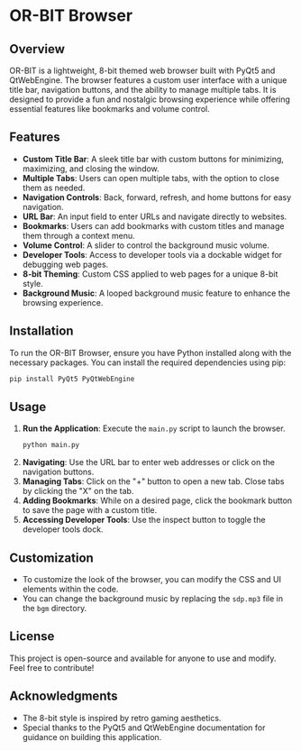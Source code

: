 # OR-BIT Browser

## Overview
OR-BIT is a lightweight, 8-bit themed web browser built with PyQt5 and QtWebEngine. The browser features a custom user interface with a unique title bar, navigation buttons, and the ability to manage multiple tabs. It is designed to provide a fun and nostalgic browsing experience while offering essential features like bookmarks and volume control.

## Features
- **Custom Title Bar**: A sleek title bar with custom buttons for minimizing, maximizing, and closing the window.
- **Multiple Tabs**: Users can open multiple tabs, with the option to close them as needed.
- **Navigation Controls**: Back, forward, refresh, and home buttons for easy navigation.
- **URL Bar**: An input field to enter URLs and navigate directly to websites.
- **Bookmarks**: Users can add bookmarks with custom titles and manage them through a context menu.
- **Volume Control**: A slider to control the background music volume.
- **Developer Tools**: Access to developer tools via a dockable widget for debugging web pages.
- **8-bit Theming**: Custom CSS applied to web pages for a unique 8-bit style.
- **Background Music**: A looped background music feature to enhance the browsing experience.

## Installation
To run the OR-BIT Browser, ensure you have Python installed along with the necessary packages. You can install the required dependencies using pip:

```bash
pip install PyQt5 PyQtWebEngine
```

## Usage
1. **Run the Application**: Execute the `main.py` script to launch the browser.
   ```bash
   python main.py
   ```
2. **Navigating**: Use the URL bar to enter web addresses or click on the navigation buttons.
3. **Managing Tabs**: Click on the "+" button to open a new tab. Close tabs by clicking the "X" on the tab.
4. **Adding Bookmarks**: While on a desired page, click the bookmark button to save the page with a custom title.
5. **Accessing Developer Tools**: Use the inspect button to toggle the developer tools dock.

## Customization
- To customize the look of the browser, you can modify the CSS and UI elements within the code.
- You can change the background music by replacing the `sdp.mp3` file in the `bgm` directory.

## License
This project is open-source and available for anyone to use and modify. Feel free to contribute!

## Acknowledgments
- The 8-bit style is inspired by retro gaming aesthetics.
- Special thanks to the PyQt5 and QtWebEngine documentation for guidance on building this application.

